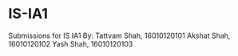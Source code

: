 # IS-IA1

Submissions for IS IA1
By: 
Tattvam Shah, 16010120101
Akshat Shah, 16010120102
Yash Shah, 16010120103
